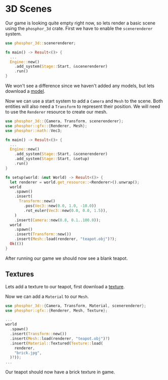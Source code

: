 # 3D Scenes

Our game is looking quite empty right now, so lets render a basic scene using the `phosphor_3d` crate. First we have to enable the `scenerenderer` system.

```rs
use phosphor_3d::scenerenderer;

fn main() -> Result<()> {
  ...
  Engine::new()
    .add_system(Stage::Start, &scenerenderer)
    .run()
}
```

We won't see a difference since we haven't added any models, but lets download a [model](https://raw.githubusercontent.com/chxry/o/master/res/teapot.obj).

Now we can use a start system to add a `Camera` and `Mesh` to the scene. Both entities will also need a `Transform` to represent their position. We will need to use the `Renderer` resource to create our mesh.

```rs
use phosphor_3d::{Camera, Transform, scenerenderer};
use phosphor::gfx::{Renderer, Mesh};
use phosphor::math::Vec3;

fn main() -> Result<()> {
  ...
  Engine::new()
    .add_system(Stage::Start, &scenerenderer)
    .add_system(Stage::Start, &setup)
    .run()
}

fn setup(world: &mut World) -> Result<()> {
  let renderer = world.get_resource::<Renderer>().unwrap();
  world
    .spawn()
    .insert(
      Transform::new()
        .pos(Vec3::new(0.0, 1.0, -10.0))
        .rot_euler(Vec3::new(0.0, 0.0, 1.5)),
    )
    .insert(Camera::new(0.8, 0.1..100.0));
  world
    .spawn()
    .insert(Transform::new())
    .insert(Mesh::load(renderer, "teapot.obj")?);
  Ok(())
}
```

After running our game we should now see a blank teapot.

## Textures

Lets add a texture to our teapot, first download a [texture](https://raw.githubusercontent.com/chxry/o/master/res/brick.jpg).

Now we can add a `Material` to our `Mesh`.

```rs
use phosphor_3d::{Camera, Transform, Material, scenerenderer};
use phosphor::gfx::{Renderer, Mesh, Texture};

...
world
  .spawn()
  .insert(Transform::new())
  .insert(Mesh::load(renderer, "teapot.obj")?)
  .insert(Material::Textured(Texture::load(
    renderer,
    "brick.jpg",
  )?));
...
```

Our teapot should now have a brick texture in game.
